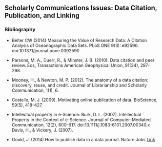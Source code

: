 ## Scholarly Communications Issues: Data Citation, Publication, and Linking



### Bibliography

-  Belter CW (2014) Measuring the Value of Research Data: A Citation Analysis of Oceanographic Data Sets. PLoS ONE 9(3): e92590. doi:10.1371/journal.pone.0092590

- Parsons, M. A., Duerr, R., & Minster, J. B. (2010). Data citation and peer review. Eos, Transactions American Geophysical Union, 91(34), 297-298.

- Mooney, H., & Newton, M. P. (2012). The anatomy of a data citation: discovery, reuse, and credit. Journal of Librarianship and Scholarly Communication, 1(1), 6.

- Costello, M. J. (2009). Motivating online publication of data. BioScience, 59(5), 418-427.

- Intellectual property in e-Science: Burk, D. L. (2007). Intellectual Property in the Context of e-Science. Journal of Computer-Mediated Communication, 12(2), 600–617. doi:10.1111/j.1083-6101.2007.00340.x Davis, H., & Vickery, J. (2007). 

- Gould, J. (2014)  How to publish data in a data journal. Nature Jobs [Link](http://blogs.nature.com/naturejobs/2014/12/04/how-to-publish-your-data-in-a-data-journal)